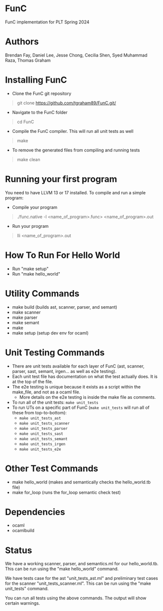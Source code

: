 # FunC
FunC implementation for PLT Spring 2024

# Authors
Brendan Fay, Daniel Lee, Jesse Chong, Cecilia Shen, Syed Muhammad Raza, Thomas Graham

# Installing FunC

- Clone the FunC git repository

> git clone https://github.com/tgraham89/FunC.git/

- Navigate to the FunC folder

> cd FunC

- Compile the FunC compiler. This will run all unit tests as well

> make
  
- To remove the generated files from compiling and running tests

> make clean    

# Running your first program

You need to have LLVM 13 or 17 installed. To compile and run a simple program:

- Compile your program

> ./func.native -l <name_of_program>.func> <name_of_program>.out         

- Run your program

> lli <name_of_program>.out

# How To Run For Hello World
- Run "make setup"
- Run "make hello_world"

# Utility Commands
- make build (builds ast, scanner, parser, and semant)
- make scanner
- make parser
- make semant
- make 
- make setup (setup dev env for ocaml)

# Unit Testing Commands
- There are unit tests available for each layer of FunC (ast, scanner, parser, sast, semant, irgen... as well as e2e testing).
- Each unit test file has documentation on what the test actually does. It is at the top of the file.
- The e2e testing is unique because it exists as a script within the make_file, and not as a ocaml file.
  - More details on the e2e testing is inside the make file as comments.
- To run all of the unit tests: `make unit_tests`
- To run UTs on a specific part of FunC (`make unit_tests` will run all of these from top-to-bottom):
  - `make unit_tests_ast`
  - `make unit_tests_scanner`
  - `make unit_tests_parser`
  - `make unit_tests_sast`
  - `make unit_tests_semant`
  - `make unit_tests_irgen`
  - `make unit_tests_e2e`


# Other Test Commands
- make hello_world (makes and semantically checks the hello_world.tb file)
- make for_loop (runs the for_loop semantic check test)

# Dependencies
- ocaml
- ocamlbuild

# Status
We have a working scanner, parser, and semantics.ml for our hello_world.tb. This can be run using the "make hello_world" command.

We have tests case for the ast "unit_tests_ast.ml" and preliminary test cases for the scanner "unit_tests_scanner.ml". This can be run using the "make unit_tests" command.

You can run all tests using the above commands. The output will show certain warnings.





